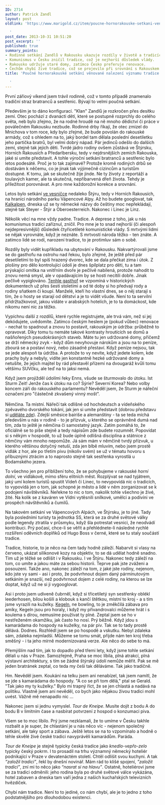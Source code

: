 ```yaml
---
ID: 2714
author: Patrick Zandl
layout: post
oldlink: 'https://www.marigold.cz/item/poucne-hornorakouske-setkani-venovane-nalezeni-vyznamu-tradice

  '
post_date: 2013-10-31 10:51:20
post_excerpt: ''
published: true
summary_points:
- Rodinné setkání Zandlů v Rakousku ukazuje rozdíly v životě a tradicích.
- Komunismus v Česku zničil tradice, což je nejhorší důsledek vlády.
- Rakousko udržuje staré domy, zatímco Česko preferuje renovace.
- Čechům chybí živé tradice, což se projevilo při srovnání s Rakouskem.
title: 'Poučné hornorakouské setkání věnované nalezení významu tradice

  '
---
```


<p>První zářiový víkend jsem trávil rodinně, což v tomto případě znamenalo tradiční straz bratranců a sestřenic. Bývají to velmi poučná setkání.</p>

<p>Především je to dáno konfigurací. "Klan" Zandlů je rozkročen přes desítku zemí. Otec pochází z dvanácti dětí, které se postupně rozprchly do celého světa, neb bylo zřejmo, že na rodné hroudě na ně mnoho dědictví či práce v poválečném Rakousku nezbude. Rodinné drby říkají, že otec zmizel do Mnichova v tom roce, kdy bylo zřejmé, že bude povolán do rakouské armády, což s ohledem na to, jaký bordel tam dělala poslední desetiletku jeho partička bratrů, byl velmi dobrý nápad. Pár jedinců odešlo do dalších zemí, stejně tak jejich děti. Tvrdé jádro rodiny ovšem zůstává ve Štýrsku, Horních Rakousích a Předarlbersku, tedy v nejdrsnějších zemích Rakouska, jaké si umíte představit. A tohle výroční setkání bratranců a sestřenic bylo letos podesáté. Proč je to tak zajímavé? Protože kromě rodiných drbů se dostávám k něčemu, co je jinak tak výjimečně cizincům a turistům dostupné. K tomu, jak se skutečně žije jinde. Ne ty životy z reportáží a toulavých kamer, ale ta skutečná, nepřibarvená dřeň života. Tehdy je příležitost porovnávat. A pro mne každorožní korekce a srovnání.</p>


<p>Letos bylo setkání <a href="http://www.reichraming.at">ve vesničce</a> nedaleko Štýru, tedy v Horních Rakousích, na hranici národního parku Vápencové Alpy. Až ho budete googlovat, tak <a href="http://www.kalkalpen.at">Kalkalpen</a>, dneska už se ty německé názvy do češtiny moc nepřekládají, stejně tak Steyer - Štýr a Oberoesterreich. Nakonec i Linec je Linz.</p>



<p>Několik věcí na mne vždy padne. Tradice. A deprese z toho, jak u nás komunismus tradici zaříznul, zničil. Pro mne je to snad nejhorší (či alespoň nejdepresivnější) důsledek čtyřicetileté komunistické vlády. S mrtvými lidmi se nějak vyrovnáte, když je neznáte. S mrtvostí národa těžko - ten znáte. A zatímco lidé se rodí, narození tradice, to je protimluv sám o sobě. </p>

<p>Rozdíly byly vidět kupříkladu na ubytování v Rakousku. Nakvartýrovali jsme se do gasthofu na ostrohu nad řekou, bylo zřejmé, že ještě před pár desetiletími to byl spíš hrazený dvorec, kde se dala přečkat zima i útok. Z plošiny pro dělo kontrolující údolí je dnes špílplatz pro děti, tu a tam prýskající omítka na vnitřním dvoře je pečlivě nabílená, protože nahodit to znovu nemá smysl, ale v opadávajícím by se hosti necítili dobře. Jinak pečlivě vypiglováno. <a href="http://www.booking.com/hotel/at/gasthof-ortbauerngut.cs.html?aid=356980;label=gog235jc-city-cs-at-reichraming-unspec-cz-com;sid=da5f724e5509b1982f44f807f1fb560b;dcid=1">Tenhle gasthof</a> se vzpomíná v historických dokumentech už přes šesti stoletími a od té doby si ho předvají rody a rodiny sňatkem či koupí. Manželé, kteří ho vlastní dnes, se o něj starají s tím, že o hosty se starají od dětství a je to vidět všude. Není to ta servilní přidržtažkovost, jakou vídáte v arabských hotelích, je to ta domáckost, kde nikomu není nic za těžko.</p>

<p>Vypíchnu další z rozdílů, které rychle registrujete, ale trvá vám, než si jej dekódujete, uvědomíte. Zatímco českým heslem je (pokud vůbec) renovace - nechat to spadnout a znovu to postavit, rakouským je údržba: průběžně to opravovat. Díky tomu tu nemáte takové kontrasty hroutících se domů a našňořených pseudokrásných staveb. Máte tu jen udržované domy, přičemž se drží německý zvyk - když dům nevyhovuje nárokům a jsou na to peníze, zbourá se a postaví nový, nebo zásadně přestaví. Když peníze nejsou, tak se jede alespoň ta údržba. A protože to vy nevíte, když jedete kolem, kde prachy byly a nebyly, vidíte jen konstantně hezké udržované domy a netušíte, že jejich majitel by rád přestavěl přízemí na dvougaráž kvůli tomu většímu SUVčku, ale teď na to jaksi nemá.</p>

<p>Když jsem projížděl údolími řeky Enns, všude se šturmovalo do útoku. Ist Sturm Zeit! Jenže čas k útoku na co? Sýrie? Severní Korea? Nebo volby koncem září do rakouského parlamentu? Nevěděl jsem, že Sturm je nářeční označení pro "částečně zkvašený vinný mošt". <br /> <br />Němčina. Ta místní. Nářečí tak odlišné od hochdeutsch a vídeňského zpěvavého dvorského tokání, jak jen si umíte představit (dobrou představu si <a href="http://www.youtube.com/watch?v=FAoR0xNGhxo">uděláte zde</a>). Zdejší směsice bairiše a alemanštiny - ta se teda míchá především u nás v rodině - to je přízvuk, u kterého se oprávněně dumá nad tím, zda to ještě je němčina či samostatný jazyk. Zatím pomáhá to, že oficiálně se to píše stejně a tedy nápisům zde budete rozumnět. Popovídat si s někým v hospodě, to už bude úplně odlišná disciplína a státnice z němčiny vám mnoho nepomůže. Já sám mám v němčině tvrdý přízvuk, u kterého většinou dotyčný netuší, zda jen blbě mluvím, nebo jsem prostě vidlák z hor, ale po třetím pivu (nikoliv svém) se už v tématu hovoru s příbuznými ztrácím a to naprosto stejně tak sestřenka vyrostlá u Bodamského jezera.</p>

<p>To všechno jen pro přiblížení toho, že se pohybujeme v rakouské <em>horní dolní</em>, ve vidlákově, mimo sféru elitních měst. Rozplývat se nad tyjátrem, jaký umí kolem turistů spustit Vídeň či Linec, to nevypovídá nic o tradicích, to vypovídá jen o tom, jak schopné je město a lidé v něm zorganizovat se k podojení návštěvníků. Neřekne to nic o tom, nakolik tohle všechno je živé, žité. Na kolik se z kaváren ve Vídni vytěsnili snílkové, umělci a podivíni ve prospěch návštěvníků a čumilů.</p>

<p>Na takovém setkání ve Vápencových Alpách, ve Štýrsku, je to jiné. Tady byla posledními turisty ta jednotka SS, která se za druhé světové války podle legendy ztratila v průsmyku, když šla potrestat vesnici, že neodvádí kontribuci. Prý počasí, chce-li se věřit a přehlédnete-li následné rychlé rozšíření oděvních doplňků od Hugo Boss v černé, které se tu staly součástí tradice.</p>

<p>Tradice, historie, to je něco na čem tady hodně záleží. Nabarvit si vlasy na červeno, ukázat silikonové kozy na objektiv, to se dá udělat hodně snadno. Tím už je těžké se odlišit i v Rakousku. I ve Štýru. Nakonec tedy záleží na tom, co umíte a jakou máte za sebou historii. Teprve pak jste zváženi a posouzeni. Takže ano, nakonec záleží na tom, z jaké jste rodiny, nejenom, kdo jste vy sami - asi i proto, že podvrhnout dojem daný párminutovým setkáním je snazší, než podvhrnout dojem z celé rodiny, na kterou se lze doptat, když už ne si ji vygooglovat.</p>

<p>Asi i proto jsem udiveně čubrněl, když si třicetiletý syn sestřenky oblékl leederhosen, bílou košili a klobouk s kančí štětkou, místní to kroj - a s tím jsme vyrazili na kuželky. <a href="http://de.wikipedia.org/wiki/Kegeln">Kegeln</a>, ne bowling, to je změkčilá zábava pro amíky, Kegeln jsou pro horaly, i když my přivandrovalci můžeme hrát i s koulema s dírou, nemusíme používat ty plné. Zeptal jsem se ho v nestřeženém okamžiku, jak často ho nosí. Prý běžně. Když jdou s kamarádama do hospody na kuželky, na pár piv. Tak se to tady prostě dělává. Dodnes. Rozhlédl jsem se po hospodě a vskutku. Nebyl zdaleka sám, zdaleka nejmladší. Můžeme se tomu smát, přijde nám ten kroj třeba směšný - i ta jeho mírně modernizovaná verze. Ale něco do sebe to má.</p>

<p>Přemýšlím nad tím, jak to dopadlo před třemi lety, když jsme tohle setkání dělali u nás v Praze. Samozřejmě, Praha se moc líbila, plná atrakcí, plná výstavní architektury, s tím se žádné štýrský údolí nemůže měřit. Pak se mě jeden bratránek zeptal, co teda my češi tak děláváme. Tak jako tradičně.</p>

<p>Hm. Nevěděl jsem. Koukání na telku jsem ani nenabízel, tak jsem namítl, že se jde s kamarádama do hospody. "A co se při tom dělá," ptal se Gerald. "Tak jako my ty kuželky." Bylo mi trapný říct, že se jen chlastá a nadává na politiku. Vlastně jsem ani nevěděl, co bych jako nějakou živou tradici mohl uvést. Vážně mě nenapadlo nic … </p>

<p>Nakonec jsem si jednu vymyslel. <em>Tour de Kneipe</em>. Musíte dojít z bodu A do bodu B v limitním čase a nasbírat potvrzení z hospod o konzumaci piva.</p>

<p>Všem se to moc líbilo. Prý jsme nezklamali, že to umíme v Česku takhle rozbalit a je super, že chlastání je u nás něco víc - nejenom společný setkání, ale taky sport a zábava. Ještě letos se na to vzpomínalo a hodně o téhle skvělé živé české tradici navyprávěli kamarádům. Paráda. </p>

<p><em>Tour de Kneipe</em> je stejně typicky česká tradice jako <em>knedlo-vepřo-zelo</em> typicky český pokrm. I to prosadil na trhu významný německý hoteliér podnikající v Praze v devatenáctém století. Chtěl odlišit svou kuchyni. A tak <em>“založil tradici”</em>, řekl by dnešní novinář. Mám rád to klišé spojení, <em>"založit tradici”</em>, zní mi to něco jako <em>“nasrat si na hlavu”</em>. Ostatně, hoteliérovi jsme se za tradici odměnili: jeho rodina byla po druhé světové válce vykázána, hotel zabaven a dneska tam vaří jedna z našich kuchařských televizních hvězdiček. </p>

<p>Chybí nám tradice. Není to to jediné, co nám chybí, ale je to jedno z toho podstatnějšího pro dlouhodobou existenci. </p>